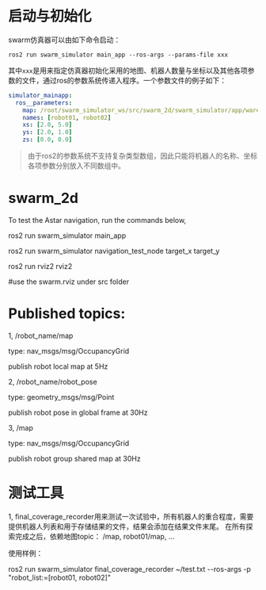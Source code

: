 # 启动与初始化

swarm仿真器可以由如下命令启动：

```shell
ros2 run swarm_simulator main_app --ros-args --params-file xxx

```

其中`xxx`是用来指定仿真器初始化采用的地图、机器人数量与坐标以及其他各项参数的文件，通过ros的参数系统传递入程序。一个参数文件的例子如下：

```yaml
simulator_mainapp:
  ros__parameters:
    map: /root/swarm_simulator_ws/src/swarm_2d/swarm_simulator/app/warehouse_01.png #必须指定绝对坐标
    names: [robot01, robot02]
    xs: [2.0, 5.0]
    ys: [2.0, 1.0]
    zs: [0.0, 0.0]
```

> 由于ros2的参数系统不支持复杂类型数组，因此只能将机器人的名称、坐标各项参数分别放入不同数组中。

# swarm_2d

To test the Astar navigation, run the commands below, 

ros2 run swarm_simulator main_app

ros2 run swarm_simulator navigation_test_node target_x  target_y

ros2 run rviz2 rviz2 

#use the swarm.rviz under src folder


# Published topics:
1, /robot_name/map   

type: nav_msgs/msg/OccupancyGrid

publish robot local map at 5Hz

2, /robot_name/robot_pose

type: geometry_msgs/msg/Point

publish robot pose in global frame at 30Hz

3, /map

type: nav_msgs/msg/OccupancyGrid

publish robot group shared map at 30Hz

# 测试工具
1, final_coverage_recorder用来测试一次试验中，所有机器人的重合程度，需要提供机器人列表和用于存储结果的文件，结果会添加在结果文件末尾。
在所有探索完成之后，依赖地图topic： /map, robot01/map, ...

使用样例：

ros2 run swarm_simulator final_coverage_recorder ~/test.txt --ros-args -p "robot_list:=[robot01, robot02]"


